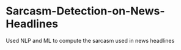 # Sarcasm-Detection-on-News-Headlines
Used NLP and ML to compute the sarcasm used in news headlines 
